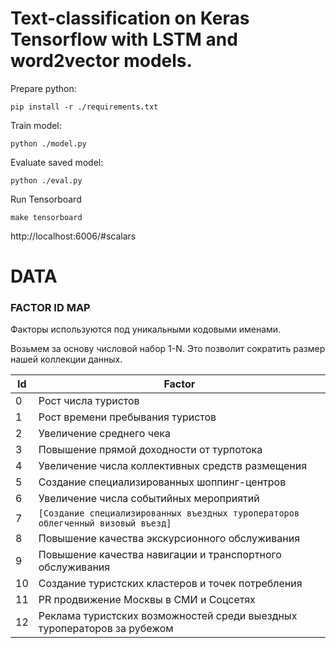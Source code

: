# Text-classification on Keras Tensorflow with LSTM and word2vector models.

Prepare python:

```shell
pip install -r ./requirements.txt
```

Train model:
```shell
python ./model.py
```

Evaluate saved model:
```shell
python ./eval.py
```

Run Tensorboard
```
make tensorboard
```
http://localhost:6006/#scalars


# DATA

### FACTOR ID MAP

Факторы используются под уникальными кодовыми именами.

Возьмем за основу числовой набор 1-N.
Это позволит сократить размер нашей коллекции данных.

| Id  | Factor |
| --- | ---- |
| 0 | Рост числа туристов |
| 1 | Рост времени пребывания туристов |
| 2 | Увеличение среднего чека |
| 3 | Повышение прямой доходности от турпотока |
| 4 | Увеличение числа коллективных средств размещения |
| 5 | Создание специализированных шоппинг-центров |
| 6 | Увеличение числа событийных мероприятий |
| 7 | `[Создание специализированных въездных туроператоров облегченный визовый въезд]` |
| 8 | Повышение качества экскурсионного обслуживания |
| 9 | Повышение качества навигации и транспортного обслуживания |
| 10 | Создание туристских кластеров и точек потребления |
| 11 | PR продвижение Москвы в СМИ и Соцсетях |
| 12 | Реклама туристских возможностей среди выездных туроператоров за рубежом |
